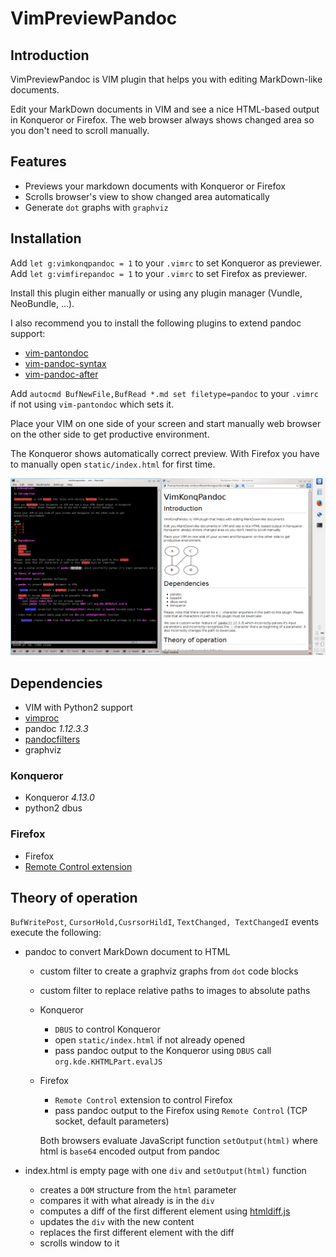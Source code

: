 # VimPreviewPandoc

## Introduction

VimPreviewPandoc is VIM plugin that helps you with editing MarkDown-like documents.

Edit your MarkDown documents in VIM and see a nice HTML-based output in Konqueror or Firefox.
The web browser always shows changed area so you don't need to scroll manually.

## Features

 - Previews your markdown documents with Konqueror or Firefox
 - Scrolls browser's view to show changed area automatically
 - Generate `dot` graphs with `graphviz`

## Installation

Add `let g:vimkonqpandoc = 1` to your `.vimrc` to set Konqueror as previewer.<br>
Add `let g:vimfirepandoc = 1` to your `.vimrc` to set Firefox as previewer.

Install this plugin either manually or using any plugin manager (Vundle, NeoBundle, ...).

I also recommend you to install the following plugins to extend pandoc support:

- [vim-pantondoc](https://github.com/vim-pandoc/vim-pantondoc)
- [vim-pandoc-syntax](https://github.com/vim-pandoc/vim-pandoc-syntax.git)
- [vim-pandoc-after](https://github.com/vim-pandoc/vim-pandoc-after.git)

Add `autocmd BufNewFile,BufRead *.md set filetype=pandoc` to your `.vimrc` if not using `vim-pantondoc` which sets it.

Place your VIM on one side of your screen and start manually web browser on the other side to get
productive environment.

The Konqueror shows automatically correct preview. With Firefox you have to manually open `static/index.html` for first time.

![Screenshot](screen-1.png)

## Dependencies

 - VIM with Python2 support
 - [vimproc](https://github.com/Shougo/vimproc)
 - pandoc *1.12.3.3*
 - [pandocfilters](https://github.com/jgm/pandocfilters)
 - graphviz

### Konqueror

 - Konqueror *4.13.0*
 - python2 dbus

### Firefox

 - Firefox
 - [Remote Control extension](https://addons.mozilla.org/en-US/firefox/addon/remote-control)

## Theory of operation

 `BufWritePost`, `CursorHold,CusrsorHildI`, `TextChanged, TextChangedI` events execute the following:

 - pandoc to convert MarkDown document to HTML

    - custom filter to create a graphviz graphs from `dot` code blocks
    - custom filter to replace relative paths to images to absolute paths

    - Konqueror

        - `DBUS` to control Konqueror
        - open `static/index.html` if not already opened
        - pass pandoc output to the Konqueror using `DBUS` call `org.kde.KHTMLPart.evalJS`

    - Firefox

        - `Remote Control` extension to control Firefox
        - pass pandoc output to the Firefox using `Remote Control` (TCP socket, default parameters)

        Both browsers evaluate JavaScript function `setOutput(html)` where html is `base64` encoded output from pandoc

 - index.html is empty page with one `div` and `setOutput(html)` function

     - creates a `DOM` structure from the `html` parameter
     - compares it with what already is in the `div`
     - computes a diff of the first different element using [htmldiff.js](https://github.com/keanulee/htmldiff.js.git)
     - updates the `div` with the new content
     - replaces the first different element with the diff
     - scrolls window to it

